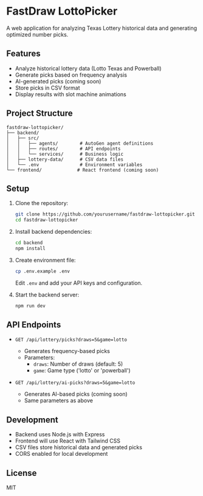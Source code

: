 # FastDraw LottoPicker

A web application for analyzing Texas Lottery historical data and generating optimized number picks.

## Features

- Analyze historical lottery data (Lotto Texas and Powerball)
- Generate picks based on frequency analysis
- AI-generated picks (coming soon)
- Store picks in CSV format
- Display results with slot machine animations

## Project Structure

```
fastdraw-lottopicker/
├── backend/
│   ├── src/
│   │   ├── agents/        # AutoGen agent definitions
│   │   ├── routes/        # API endpoints
│   │   └── services/      # Business logic
│   ├── lottery-data/      # CSV data files
│   └── .env               # Environment variables
└── frontend/             # React frontend (coming soon)
```

## Setup

1. Clone the repository:
   ```bash
   git clone https://github.com/yourusername/fastdraw-lottopicker.git
   cd fastdraw-lottopicker
   ```

2. Install backend dependencies:
   ```bash
   cd backend
   npm install
   ```

3. Create environment file:
   ```bash
   cp .env.example .env
   ```
   Edit `.env` and add your API keys and configuration.

4. Start the backend server:
   ```bash
   npm run dev
   ```

## API Endpoints

- `GET /api/lottery/picks?draws=5&game=lotto`
  - Generates frequency-based picks
  - Parameters:
    - `draws`: Number of draws (default: 5)
    - `game`: Game type ('lotto' or 'powerball')

- `GET /api/lottery/ai-picks?draws=5&game=lotto`
  - Generates AI-based picks (coming soon)
  - Same parameters as above

## Development

- Backend uses Node.js with Express
- Frontend will use React with Tailwind CSS
- CSV files store historical data and generated picks
- CORS enabled for local development

## License

MIT 